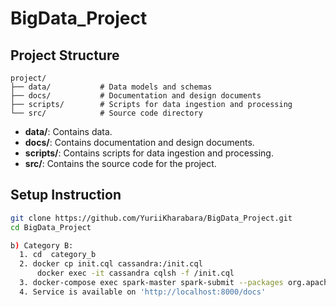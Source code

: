 
# BigData_Project

## Project Structure

```
project/
├── data/           # Data models and schemas
├── docs/           # Documentation and design documents
├── scripts/        # Scripts for data ingestion and processing
└── src/            # Source code directory
```


- **data/**: Contains data.
- **docs/**: Contains documentation and design documents.
- **scripts/**: Contains scripts for data ingestion and processing.
- **src/**: Contains the source code for the project.

## Setup Instruction

```bash
git clone https://github.com/YuriiKharabara/BigData_Project.git
cd BigData_Project

b) Category B:
  1. cd  category_b
  2. docker cp init.cql cassandra:/init.cql
      docker exec -it cassandra cqlsh -f /init.cql
  3. docker-compose exec spark-master spark-submit --packages org.apache.spark:spark-sql-kafka-0-10_2.12:3.5.1,com.datastax.spark:spark-cassandra-connector_2.12:3.0.0 load.py
  4. Service is available on 'http://localhost:8000/docs'

```

